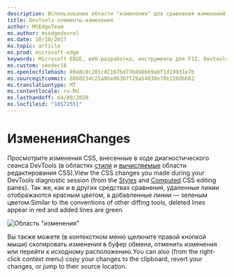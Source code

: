 ```yaml
---
description: Использование области "изменения" для сравнения изменений CSS, внесенных при отладке страницы
title: DevTools-элементы-изменения
author: MSEdgeTeam
ms.author: msedgedevrel
ms.date: 10/10/2017
ms.topic: article
ms.prod: microsoft-edge
keywords: Microsoft EDGE, веб-разработка, инструменты для F12, Devtools, элементы, изменения CSS, различие CSS
ms.custom: seodec18
ms.openlocfilehash: 89a8c8c201cd2167bd73b8b8b69abf1d199d1e7b
ms.sourcegitcommit: 6860234c25a8be863b7f29a54838e78e120dbb62
ms.translationtype: MT
ms.contentlocale: ru-RU
ms.lasthandoff: 04/09/2020
ms.locfileid: "10572551"
---
```

# <span data-ttu-id="9302e-104">Изменения</span><span class="sxs-lookup"><span data-stu-id="9302e-104">Changes</span></span>
<span data-ttu-id="9302e-105">Просмотрите изменения CSS, внесенные в ходе диагностического сеанса DevTools (в областях [стили](./styles.md) и [вычисляемые](./computed.md) области редактирования CSS).</span><span class="sxs-lookup"><span data-stu-id="9302e-105">View the CSS changes you made during your DevTools diagnostic session (from the [Styles](./styles.md) and [Computed](./computed.md) CSS editing panes).</span></span> <span data-ttu-id="9302e-106">Так же, как и в других средствах сравнения, удаленные линии отображаются красным цветом, а добавленные линии — зеленым цветом.</span><span class="sxs-lookup"><span data-stu-id="9302e-106">Similar to the conventions of other diffing tools, deleted lines appear in red and added lines are green.</span></span>

![Область "изменения"](../media/elements_changes.png)

<span data-ttu-id="9302e-108">Вы также можете (в контекстном меню щелкните правой кнопкой мыши) скопировать изменения в буфер обмена, отменить изменения или перейти к исходному расположению.</span><span class="sxs-lookup"><span data-stu-id="9302e-108">You can also (from the right-click context menu) copy  your changes to the clipboard, revert your changes, or jump to their source location.</span></span>
